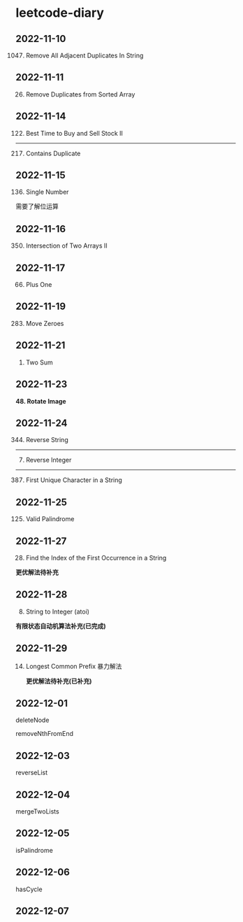 # leetcode-diary

## 2022-11-10

1047. Remove All Adjacent Duplicates In String

## 2022-11-11

26. Remove Duplicates from Sorted Array

## 2022-11-14

122. Best Time to Buy and Sell Stock II

---

217. Contains Duplicate

## 2022-11-15

136. Single Number

需要了解位运算

## 2022-11-16

350. Intersection of Two Arrays II

## 2022-11-17

66. Plus One

## 2022-11-19

283. Move Zeroes

## 2022-11-21

1. Two Sum

## 2022-11-23

**48. Rotate Image**

## 2022-11-24

344. Reverse String

---

7. Reverse Integer

---

387. First Unique Character in a String

## 2022-11-25

125. Valid Palindrome

## 2022-11-27

28. Find the Index of the First Occurrence in a String

**更优解法待补充**

## 2022-11-28

8. String to Integer (atoi)

**有限状态自动机算法补充(已完成)**

## 2022-11-29

14. Longest Common Prefix
    暴力解法

    **更优解法待补充(已补充)**

## 2022-12-01

deleteNode

removeNthFromEnd

## 2022-12-03

reverseList

## 2022-12-04

mergeTwoLists

## 2022-12-05

isPalindrome

## 2022-12-06

hasCycle

## 2022-12-07

